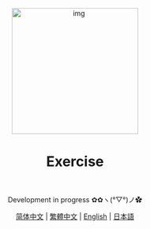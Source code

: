 <div align="center">

<img alt="img" src="https://gitee.com/MANAMAN/exercises/raw/master/img-storage/tt-1.png" width="256" height="256" />

# Exercise

<br>

Development in progress ✿✿ヽ(°▽°)ノ✿

[简体中文](README.md) | [繁體中文](README.tw.md) | [English](README.en.md) | [日本語](README.jp.md)

</div>